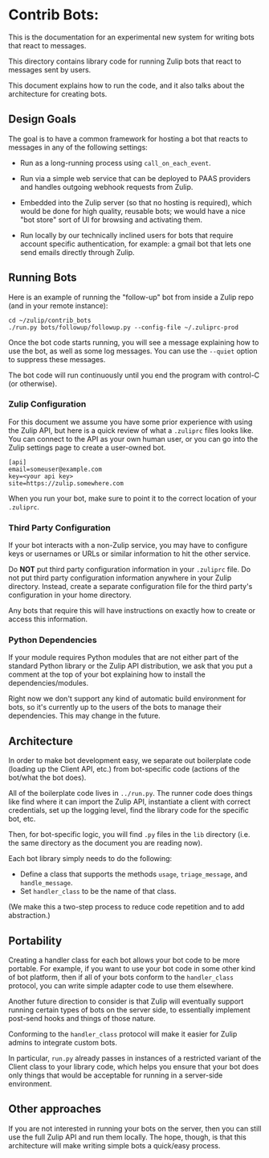 # Contrib Bots:

This is the documentation for an experimental new system for writing
bots that react to messages.

This directory contains library code for running Zulip
bots that react to messages sent by users.

This document explains how to run the code, and it also
talks about the architecture for creating bots.

## Design Goals

The goal is to have a common framework for hosting a bot that reacts
to messages in any of the following settings:

* Run as a long-running process using `call_on_each_event`.

* Run via a simple web service that can be deployed to PAAS providers
  and handles outgoing webhook requests from Zulip.

* Embedded into the Zulip server (so that no hosting is required),
  which would be done for high quality, reusable bots; we would have a
  nice "bot store" sort of UI for browsing and activating them.

* Run locally by our technically inclined users for bots that require
  account specific authentication, for example: a gmail bot that lets
  one send emails directly through Zulip.

## Running Bots

Here is an example of running the "follow-up" bot from
inside a Zulip repo (and in your remote instance):

    cd ~/zulip/contrib_bots
    ./run.py bots/followup/followup.py --config-file ~/.zuliprc-prod

Once the bot code starts running, you will see a
message explaining how to use the bot, as well as
some log messages.  You can use the `--quiet` option
to suppress these messages.

The bot code will run continuously until you end the program with
control-C (or otherwise).

### Zulip Configuration

For this document we assume you have some prior experience
with using the Zulip API, but here is a quick review of
what a `.zuliprc` files looks like.  You can connect to the
API as your own human user, or you can go into the Zulip settings
page to create a user-owned bot.

    [api]
    email=someuser@example.com
    key=<your api key>
    site=https://zulip.somewhere.com

When you run your bot, make sure to point it to the correct location
of your `.zuliprc`.

### Third Party Configuration

If your bot interacts with a non-Zulip service, you may
have to configure keys or usernames or URLs or similar
information to hit the other service.

Do **NOT** put third party configuration information in your
`.zuliprc` file.  Do not put third party configuration
information anywhere in your Zulip directory.  Instead,
create a separate configuration file for the third party's
configuration in your home directory.

Any bots that require this will have instructions on
exactly how to create or access this information.

### Python Dependencies

If your module requires Python modules that are not either
part of the standard Python library or the Zulip API
distribution, we ask that you put a comment at the top
of your bot explaining how to install the dependencies/modules.

Right now we don't support any kind of automatic build
environment for bots, so it's currently up to the users
of the bots to manage their dependencies.  This may change
in the future.

## Architecture

In order to make bot development easy, we separate
out boilerplate code (loading up the Client API, etc.)
from bot-specific code (actions of the bot/what the bot does).

All of the boilerplate code lives in `../run.py`.  The
runner code does things like find where it can import
the Zulip API, instantiate a client with correct
credentials, set up the logging level, find the
library code for the specific bot, etc.

Then, for bot-specific logic, you will find `.py` files
in the `lib` directory (i.e. the same directory as the
document you are reading now).

Each bot library simply needs to do the following:

- Define a class that supports the methods `usage`,
`triage_message`, and `handle_message`.
- Set `handler_class` to be the name of that class.

(We make this a two-step process to reduce code repetition
and to add abstraction.)

## Portability

Creating a handler class for each bot allows your bot
code to be more portable. For example, if you want to
use your bot code in some other kind of bot platform, then
if all of your bots conform to the `handler_class` protocol,
you can write simple adapter code to use them elsewhere.

Another future direction to consider is that Zulip will
eventually support running certain types of bots on
the server side, to essentially implement post-send
hooks and things of those nature.

Conforming to the `handler_class` protocol will make
it easier for Zulip admins to integrate custom bots.

In particular, `run.py` already passes in instances
of a restricted variant of the Client class to your
library code, which helps you ensure that your bot
does only things that would be acceptable for running
in a server-side environment.

## Other approaches

If you are not interested in running your bots on the
server, then you can still use the full Zulip API and run
them locally.  The hope, though, is that this
architecture will make writing simple bots a quick/easy
process.
